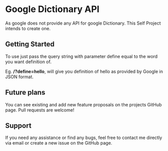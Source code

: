 # Google Dictionary API

As google does not provide any API for google Dictionary.
This Self Project intends to create one.


## Getting Started

To use just pass the query string with parameter define equal to the word you want definition of.

Eg. **/?define=hello**, will give you definition of hello as provided by Google in JSON format.

## Future plans  

You can see existing and add new feature proposals on the projects GitHub page.
Pull requests are welcome!

## Support  

If you need any assistance or find any bugs, feel free to contact me directly via email or create a new issue on the GitHub page.

